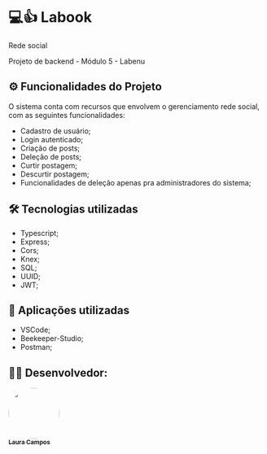 # 💻👍 Labook 

Rede social

Projeto de backend - Módulo 5 - Labenu

## ⚙️ Funcionalidades do Projeto

O sistema conta com recursos que envolvem o gerenciamento rede social, com as seguintes funcionalidades: 

- Cadastro de usuário;
- Login autenticado;
- Criação de posts;
- Deleção de posts;
- Curtir postagem;
- Descurtir postagem;
- Funcionalidades de deleção apenas pra administradores do sistema;


## 🛠 Tecnologias utilizadas

- Typescript;
- Express;
- Cors;
- Knex; 
- SQL;
- UUID;
- JWT;

## 🚀 Aplicações utilizadas

- VSCode;
- Beekeeper-Studio;
- Postman;

## 👨‍💻 Desenvolvedor:


<a href="https://github.com/lausompac">
 <img style="border-radius: 50%;" src="https://avatars.githubusercontent.com/u/101334115?v=4" width="100px;" alt=""/>
 <br />
 <sub><b>Laura Campos</b></sub></a> <a href="https://github.com/lausompac" title="github"></a>
 <br>
 <br>


